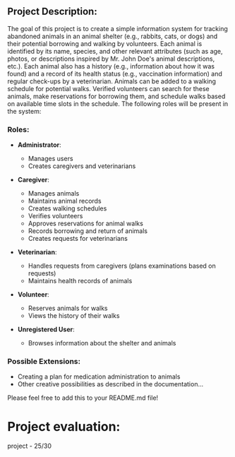 ## Project Description:

The goal of this project is to create a simple information system for tracking abandoned animals in an animal shelter (e.g., rabbits, cats, or dogs) and their potential borrowing and walking by volunteers. Each animal is identified by its name, species, and other relevant attributes (such as age, photos, or descriptions inspired by Mr. John Doe's animal descriptions, etc.). Each animal also has a history (e.g., information about how it was found) and a record of its health status (e.g., vaccination information) and regular check-ups by a veterinarian. Animals can be added to a walking schedule for potential walks. Verified volunteers can search for these animals, make reservations for borrowing them, and schedule walks based on available time slots in the schedule. The following roles will be present in the system:

### Roles:

- **Administrator**:
  - Manages users
  - Creates caregivers and veterinarians

- **Caregiver**:
  - Manages animals
  - Maintains animal records
  - Creates walking schedules
  - Verifies volunteers
  - Approves reservations for animal walks
  - Records borrowing and return of animals
  - Creates requests for veterinarians

- **Veterinarian**:
  - Handles requests from caregivers (plans examinations based on requests)
  - Maintains health records of animals

- **Volunteer**:
  - Reserves animals for walks
  - Views the history of their walks

- **Unregistered User**:
  - Browses information about the shelter and animals

### Possible Extensions:

- Creating a plan for medication administration to animals
- Other creative possibilities as described in the documentation...

Please feel free to add this to your README.md file!

# Project evaluation:
project - 25/30